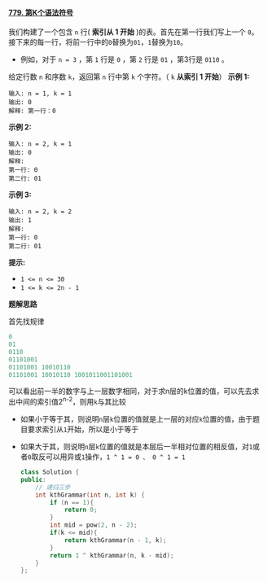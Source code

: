 #### [779. 第K个语法符号](https://leetcode.cn/problems/k-th-symbol-in-grammar/)

我们构建了一个包含 `n` 行( **索引从 1 开始** )的表。首先在第一行我们写上一个 `0`。接下来的每一行，将前一行中的`0`替换为`01`，`1`替换为`10`。

- 例如，对于 `n = 3` ，第 `1` 行是 `0` ，第 `2` 行是 `01` ，第3行是 `0110` 。

给定行数 `n` 和序数 `k`，返回第 `n` 行中第 `k` 个字符。（ `k` **从索引 1 开始**）
**示例 1:**

```
输入: n = 1, k = 1
输出: 0
解释: 第一行：0
```

**示例 2:**

```
输入: n = 2, k = 1
输出: 0
解释: 
第一行: 0 
第二行: 01
```

**示例 3:**

```
输入: n = 2, k = 2
输出: 1
解释:
第一行: 0
第二行: 01
```

**提示:**

- `1 <= n <= 30`
- `1 <= k <= 2n - 1`

**题解思路**

首先找规律

```c++
0
01
0110
01101001
01101001 10010110
01101001 10010110 1001011001101001
```

可以看出前一半的数字与上一层数字相同，对于求n层的k位置的值，可以先去求出中间的索引值2<sup>n-2</sup>，则用`k`与其比较

- 如果小于等于其，则说明`n`层`k`位置的值就是上一层的对应`k`位置的值，由于题目要求索引从`1`开始，所以是小于等于

- 如果大于其，则说明`n`层`k`位置的值就是本层后一半相对位置的相反值，对`1`或者`0`取反可以用异或`1`操作，`1 ^ 1 = 0 、 0 ^ 1 = 1`

  ```c++
  class Solution {
  public:
      // 递归三步
      int kthGrammar(int n, int k) {
          if (n == 1){
              return 0;
          }
          int mid = pow(2, n - 2);
          if(k <= mid){
              return kthGrammar(n - 1, k);
          }
          return 1 ^ kthGrammar(n, k - mid);
      }
  };
  ```

  